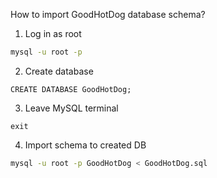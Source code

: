 How to import GoodHotDog database schema?

1. Log in as root
```bash
mysql -u root -p 
```
2. Create database
```mysql
CREATE DATABASE GoodHotDog;
```
3. Leave MySQL terminal
```mysql
exit
```
4. Import schema to created DB
```bash
mysql -u root -p GoodHotDog < GoodHotDog.sql
```